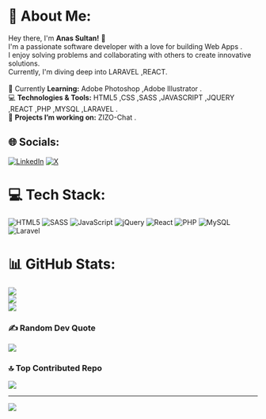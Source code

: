 # 💫 About Me:
Hey there, I'm <b>Anas Sultan!</b> 👋<br>I'm a passionate software developer with a love for building Web Apps . <br>I enjoy solving problems and collaborating with others to create innovative solutions. <br>Currently, I'm diving deep into LARAVEL ,REACT.<br><br>🌱 Currently <b>Learning:</b> Adobe Photoshop ,Adobe Illustrator .<br>💻 <b>Technologies & Tools:</b> HTML5 ,CSS ,SASS ,JAVASCRIPT ,JQUERY ,REACT ,PHP ,MYSQL ,LARAVEL .<br>🔭 <b>Projects I’m working on:</b> ZIZO-Chat .<br>


## 🌐 Socials:
[![LinkedIn](https://img.shields.io/badge/LinkedIn-%230077B5.svg?logo=linkedin&logoColor=white)](https://linkedin.com/in/anassultanali@gmail.com) [![X](https://img.shields.io/badge/X-black.svg?logo=X&logoColor=white)](https://x.com/anas_sultan_) 

# 💻 Tech Stack:
![HTML5](https://img.shields.io/badge/html5-%23E34F26.svg?style=for-the-badge&logo=html5&logoColor=white) ![SASS](https://img.shields.io/badge/SASS-hotpink.svg?style=for-the-badge&logo=SASS&logoColor=white) ![JavaScript](https://img.shields.io/badge/javascript-%23323330.svg?style=for-the-badge&logo=javascript&logoColor=%23F7DF1E) ![jQuery](https://img.shields.io/badge/jquery-%230769AD.svg?style=for-the-badge&logo=jquery&logoColor=white) ![React](https://img.shields.io/badge/react-%2320232a.svg?style=for-the-badge&logo=react&logoColor=%2361DAFB) ![PHP](https://img.shields.io/badge/php-%23777BB4.svg?style=for-the-badge&logo=php&logoColor=white) ![MySQL](https://img.shields.io/badge/mysql-4479A1.svg?style=for-the-badge&logo=mysql&logoColor=white) ![Laravel](https://img.shields.io/badge/laravel-%23FF2D20.svg?style=for-the-badge&logo=laravel&logoColor=white)
# 📊 GitHub Stats:
![](https://github-readme-stats.vercel.app/api?username=anassultanali&theme=merko&hide_border=true&include_all_commits=true&count_private=false)<br/>
![](https://github-readme-streak-stats.herokuapp.com/?user=anassultanali&theme=merko&hide_border=true)<br/>
![](https://github-readme-stats.vercel.app/api/top-langs/?username=anassultanali&theme=merko&hide_border=true&include_all_commits=true&count_private=false&layout=compact)

### ✍️ Random Dev Quote
![](https://quotes-github-readme.vercel.app/api?type=horizontal&theme=merko)

### 🔝 Top Contributed Repo
![](https://github-contributor-stats.vercel.app/api?username=anassultanali&limit=5&theme=merko&combine_all_yearly_contributions=true)

---
[![](https://visitcount.itsvg.in/api?id=anassultanali&icon=0&color=0)](https://visitcount.itsvg.in)

<!-- Proudly created with GPRM ( https://gprm.itsvg.in ) -->
